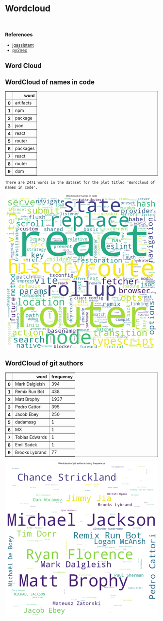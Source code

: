 # Wordcloud
<br>  

### References
- [jqassistant](https://jqassistant.org)
- [py2neo](https://py2neo.org/2021.1/)





## Word Cloud

## WordCloud of names in code




<div>
<table border="1" class="dataframe">
  <thead>
    <tr style="text-align: right;">
      <th></th>
      <th>word</th>
    </tr>
  </thead>
  <tbody>
    <tr>
      <th>0</th>
      <td>artifacts</td>
    </tr>
    <tr>
      <th>1</th>
      <td>npm</td>
    </tr>
    <tr>
      <th>2</th>
      <td>package</td>
    </tr>
    <tr>
      <th>3</th>
      <td>json</td>
    </tr>
    <tr>
      <th>4</th>
      <td>react</td>
    </tr>
    <tr>
      <th>5</th>
      <td>router</td>
    </tr>
    <tr>
      <th>6</th>
      <td>packages</td>
    </tr>
    <tr>
      <th>7</th>
      <td>react</td>
    </tr>
    <tr>
      <th>8</th>
      <td>router</td>
    </tr>
    <tr>
      <th>9</th>
      <td>dom</td>
    </tr>
  </tbody>
</table>
</div>



    There are 2471 words in the dataset for the plot titled 'Wordcloud of names in code'.



    
![png](Wordcloud_files/Wordcloud_14_1.png)
    


## WordCloud of git authors




<div>
<table border="1" class="dataframe">
  <thead>
    <tr style="text-align: right;">
      <th></th>
      <th>word</th>
      <th>frequency</th>
    </tr>
  </thead>
  <tbody>
    <tr>
      <th>0</th>
      <td>Mark Dalgleish</td>
      <td>394</td>
    </tr>
    <tr>
      <th>1</th>
      <td>Remix Run Bot</td>
      <td>438</td>
    </tr>
    <tr>
      <th>2</th>
      <td>Matt Brophy</td>
      <td>1937</td>
    </tr>
    <tr>
      <th>3</th>
      <td>Pedro Cattori</td>
      <td>395</td>
    </tr>
    <tr>
      <th>4</th>
      <td>Jacob Ebey</td>
      <td>250</td>
    </tr>
    <tr>
      <th>5</th>
      <td>dadamssg</td>
      <td>1</td>
    </tr>
    <tr>
      <th>6</th>
      <td>MX</td>
      <td>1</td>
    </tr>
    <tr>
      <th>7</th>
      <td>Tobias Edwards</td>
      <td>1</td>
    </tr>
    <tr>
      <th>8</th>
      <td>Emil Sadek</td>
      <td>1</td>
    </tr>
    <tr>
      <th>9</th>
      <td>Brooks Lybrand</td>
      <td>77</td>
    </tr>
  </tbody>
</table>
</div>




    
![png](Wordcloud_files/Wordcloud_17_0.png)
    

